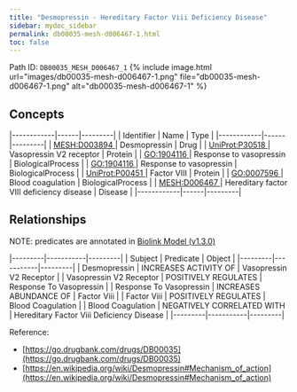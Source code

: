 ```yaml
---
title: "Desmopressin - Hereditary Factor Viii Deficiency Disease"
sidebar: mydoc_sidebar
permalink: db00035-mesh-d006467-1.html
toc: false 
---
```



Path ID: `DB00035_MESH_D006467_1`
{% include image.html url="images/db00035-mesh-d006467-1.png" file="db00035-mesh-d006467-1.png" alt="db00035-mesh-d006467-1" %}

## Concepts

|------------|------|---------|
| Identifier | Name | Type    |
|------------|------|---------|
| <a href="https://identifiers.org/MESH:D003894">MESH:D003894 </a> | Desmopressin | Drug |
| <a href="https://identifiers.org/UniProt:P30518">UniProt:P30518 </a> | Vasopressin V2 receptor | Protein |
| <a href="https://identifiers.org/GO:1904116">GO:1904116 </a> | Response to vasopressin | BiologicalProcess |
| <a href="https://identifiers.org/GO:1904116">GO:1904116 </a> | Response to vasopressin | BiologicalProcess |
| <a href="https://identifiers.org/UniProt:P00451">UniProt:P00451 </a> | Factor VIII | Protein |
| <a href="https://identifiers.org/GO:0007596">GO:0007596 </a> | Blood coagulation | BiologicalProcess |
| <a href="https://identifiers.org/MESH:D006467">MESH:D006467 </a> | Hereditary factor VIII deficiency disease | Disease |
|------------|------|---------|

## Relationships


NOTE: predicates are annotated in <a href="https://github.com/biolink/biolink-model/releases/tag/v1.3.0">Biolink Model (v1.3.0)</a>

|---------|-----------|---------|
| Subject | Predicate | Object  |
|---------|-----------|---------|
| Desmopressin | INCREASES ACTIVITY OF | Vasopressin V2 Receptor |
| Vasopressin V2 Receptor | POSITIVELY REGULATES | Response To Vasopressin |
| Response To Vasopressin | INCREASES ABUNDANCE OF | Factor Viii |
| Factor Viii | POSITIVELY REGULATES | Blood Coagulation |
| Blood Coagulation | NEGATIVELY CORRELATED WITH | Hereditary Factor Viii Deficiency Disease |
|---------|-----------|---------|

Reference: 
  - [https://go.drugbank.com/drugs/DB00035](https://go.drugbank.com/drugs/DB00035)
  - [https://en.wikipedia.org/wiki/Desmopressin#Mechanism_of_action](https://en.wikipedia.org/wiki/Desmopressin#Mechanism_of_action)
